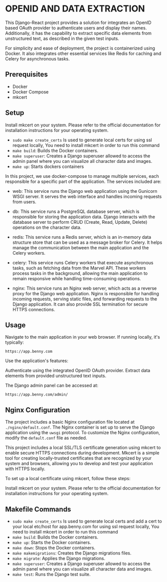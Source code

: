 # OPENID AND DATA EXTRACTION

This Django-React project provides a solution for integrates an OpenID based OAuth provider to authenticate users and display their names. Additionally, it has the capability to extract specific data elements from unstructured text, as described in the given test inputs.

For simplicity and ease of deployment, the project is containerized using Docker. It also integrates other essential services like Redis for caching and Celery for asynchronous tasks.

## Prerequisites

- Docker
- Docker Compose
- mkcert

## Setup

Install mkcert on your system. Please refer to the official documentation for installation instructions for your operating system.

- `sudo make create_certs` Is used to generate local certs for using ssl request locally, You need to install mkcert in order to run this command
- `make build`: Builds the Docker containers.
- `make superuser`: Creates a Django superuser allowed to access the admin panel where you can visualize all character data and images.
- `make up`: Starts dockers containers

In this project, we use docker-compose to manage multiple services, each responsible for a specific part of the application. The services included are:

- web: This service runs the Django web application using the Gunicorn WSGI server. It serves the web interface and handles incoming requests from users.

- db: This service runs a PostgreSQL database server, which is responsible for storing the application data. Django interacts with the database server to perform CRUD (Create, Read, Update, Delete) operations on the character data.

- redis: This service runs a Redis server, which is an in-memory data structure store that can be used as a message broker for Celery. It helps manage the communication between the main application and the Celery workers.

- celery: This service runs Celery workers that execute asynchronous tasks, such as fetching data from the Marvel API. These workers process tasks in the background, allowing the main application to remain responsive while handling time-consuming operations.

- nginx: This service runs an Nginx web server, which acts as a reverse proxy for the Django web application. Nginx is responsible for handling incoming requests, serving static files, and forwarding requests to the Django application. It can also provide SSL termination for secure HTTPS connections.

## Usage

Navigate to the main application in your web browser. If running locally, it's typically:

`https://app.benny.com`

Use the application's features:

Authenticate using the integrated OpenID OAuth provider.
Extract data elements from provided unstructured text inputs.

The Django admin panel can be accessed at:

`https://app.benny.com/admin/`

## Nginx Configuration

The project includes a basic Nginx configuration file located at `./nginx/default.conf`. The Nginx container is set up to serve the Django application using the `uwsgi` protocol. To customize the Nginx configuration, modify the `default.conf` file as needed.

This project includes a local SSL/TLS certificate generation using mkcert to enable secure HTTPS connections during development. Mkcert is a simple tool for creating locally-trusted certificates that are recognized by your system and browsers, allowing you to develop and test your application with HTTPS locally.

To set up a local certificate using mkcert, follow these steps:

Install mkcert on your system. Please refer to the official documentation for installation instructions for your operating system.

## Makefile Commands

- `sudo make create_certs` Is used to generate local certs and add a cert to your local etc/host for app.benny.com for using ssl request locally, You need to install mkcert in order to run this command
- `make build`: Builds the Docker containers.
- `make up`: Starts the Docker containers.
- `make down`: Stops the Docker containers.
- `make makemigrations`: Creates the Django migrations files.
- `make migrate`: Applies the Django migrations.
- `make superuser`: Creates a Django superuser allowed to access the admin panel where you can visualize all character data and images.
- `make test`: Runs the Django test suite.
